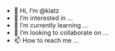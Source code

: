 - 👋 Hi, I’m @kiatz
- 👀 I’m interested in ...
- 🌱 I’m currently learning ...
- 💞️ I’m looking to collaborate on ...
- 📫 How to reach me ...

<!---
kiatz/kiatz is a ✨ special ✨ repository because its `README.md` (this file) appears on your GitHub profile.
You can click the Preview link to take a look at your changes.
--->
